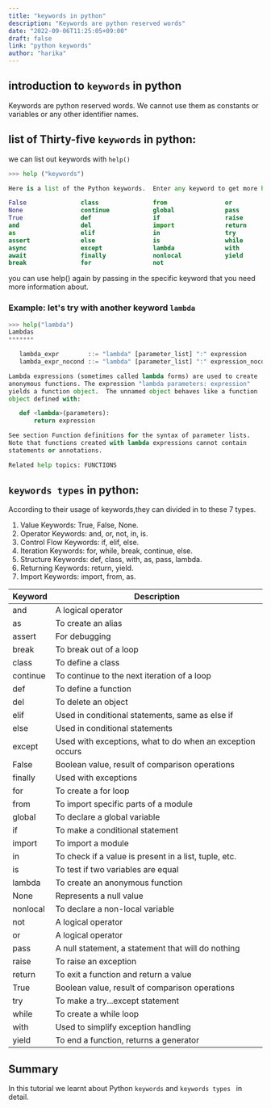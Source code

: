 ```yaml
---
title: "keywords in python"
description: "Keywords are python reserved words"
date: "2022-09-06T11:25:05+09:00"
draft: false
link: "python keywords"
author: "harika"
---
```


## introduction to `keywords` in python

Keywords are python reserved words.
We cannot use them as constants or variables or any other identifier names.

## list of Thirty-five `keywords` in python:

we can list out keywords with `help()` 
```python
>>> help ("keywords")

Here is a list of the Python keywords.  Enter any keyword to get more help.

False               class               from                or
None                continue            global              pass
True                def                 if                  raise
and                 del                 import              return
as                  elif                in                  try
assert              else                is                  while
async               except              lambda              with
await               finally             nonlocal            yield
break               for                 not                 
```

you can use help() again by passing in the specific keyword that you need more information about. 

### Example: let's try with another keyword  `lambda`

```python
>>> help("lambda")
Lambdas
*******

   lambda_expr        ::= "lambda" [parameter_list] ":" expression
   lambda_expr_nocond ::= "lambda" [parameter_list] ":" expression_nocond

Lambda expressions (sometimes called lambda forms) are used to create
anonymous functions. The expression "lambda parameters: expression"
yields a function object.  The unnamed object behaves like a function
object defined with:

   def <lambda>(parameters):
       return expression

See section Function definitions for the syntax of parameter lists.
Note that functions created with lambda expressions cannot contain
statements or annotations.

Related help topics: FUNCTIONS
```

## `keywords types` in python:

According to their usage of keywords,they can divided in to these 7 types.
   
1. Value Keywords: True, False, None.
2. Operator Keywords: and, or, not, in, is.
3. Control Flow Keywords: if, elif, else.
4. Iteration Keywords: for, while, break, continue, else.
5. Structure Keywords: def, class, with, as, pass, lambda.
6. Returning Keywords: return, yield.
7. Import Keywords: import, from, as.

| Keyword 	  |        Description|
|-------------|-------------------|
|and	        |      A logical operator
|as	        |         To create an alias
|assert	     |      For debugging
|break	     |         To break out of a loop
|class	     |         To define a class
|continue	  |         To continue to the next iteration of a loop
|def	        |      To define a function
|del	        |      To delete an object
|elif	        |      Used in conditional statements, same as else if
|else	        |      Used in conditional statements
|except	     |      Used with exceptions, what to do when an exception occurs
|False	     |         Boolean value, result of comparison operations
|finally	     |      Used with exceptions
|for	        |      To create a for loop
|from	        |      To import specific parts of a module
|global	     |      To declare a global variable
|if	        |         To make a conditional statement
|import	     |      To import a module
|in       	  |      To check if a value is present in a list, tuple, etc.
|is	        |         To test if two variables are equal
|lambda   	  |      To create an anonymous function
|None	        |      Represents a null value
|nonlocal	  |         To declare a non-local variable
|not	        |      A logical operator
|or	        |         A logical operator
|pass	        |      A null statement, a statement that will do nothing
|raise	     |         To raise an exception
|return	     |      To exit a function and return a value
|True	        |      Boolean value, result of comparison operations
|try	        |      To make a try...except statement|
|while	     |         To create a while loop|
|with	        |      Used to simplify exception handling|
|yield	     |         To end a function, returns a generator |

## Summary
In this tutorial we learnt about Python `keywords` and `keywords types ` in detail.